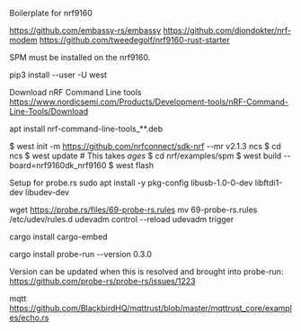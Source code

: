 Boilerplate for nrf9160

https://github.com/embassy-rs/embassy
https://github.com/diondokter/nrf-modem
https://github.com/tweedegolf/nrf9160-rust-starter

SPM must be installed on the nrf9160.

pip3 install --user -U west

Download nRF Command Line tools https://www.nordicsemi.com/Products/Development-tools/nRF-Command-Line-Tools/Download

apt install nrf-command-line-tools_**.deb

$ west init -m https://github.com/nrfconnect/sdk-nrf --mr v2.1.3 ncs
$ cd ncs
$ west update # This takes *ages*
$ cd nrf/examples/spm
$ west build --board=nrf9160dk_nrf9160
$ west flash


Setup for probe.rs
sudo apt install -y pkg-config libusb-1.0-0-dev libftdi1-dev libudev-dev

wget https://probe.rs/files/69-probe-rs.rules
mv 69-probe-rs.rules /etc/udev/rules.d
udevadm control --reload
udevadm trigger

cargo install cargo-embed

cargo install probe-run --version 0.3.0

Version can be updated when this is resolved and brought into probe-run:
https://github.com/probe-rs/probe-rs/issues/1223

mqtt
https://github.com/BlackbirdHQ/mqttrust/blob/master/mqttrust_core/examples/echo.rs
